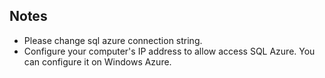 ## Notes

+ Please change sql azure connection string.
+ Configure your computer's IP address to allow access SQL Azure. You can configure it on Windows Azure.